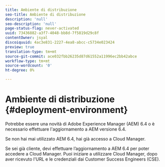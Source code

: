 ```yaml
---
title: Ambiente di distribuzione
seo-title: Ambiente di distribuzione
description: 'null'
seo-description: 'null'
page-status-flag: never-activated
uuid: 73436882-a3f7-4048-bb8d-7f5819d29c8f
contentOwner: jsyal
discoiquuid: 4ac3e831-2227-4ea8-abcc-c5734e023424
preview: true
translation-type: tm+mt
source-git-commit: ace032fbb26235d87d61552a11996ec2bb42abce
workflow-type: tm+mt
source-wordcount: '0'
ht-degree: 0%

---
```



# Ambiente di distribuzione {#deployment-environment}

Potrebbe essere una novità di Adobe Experience Manager (AEM) 6.4 o è necessario effettuare l&#39;aggiornamento a AEM versione 6.4.

Se non hai mai utilizzato AEM 6.4, hai già accesso a Cloud Manager.

Se sei già cliente, devi effettuare l’aggiornamento a AEM 6.4 per poter accedere a Cloud Manager. Puoi iniziare a utilizzare Cloud Manager, dopo aver ricevuto l&#39;URL e le credenziali dai Customer Success Engineers (CSE).
